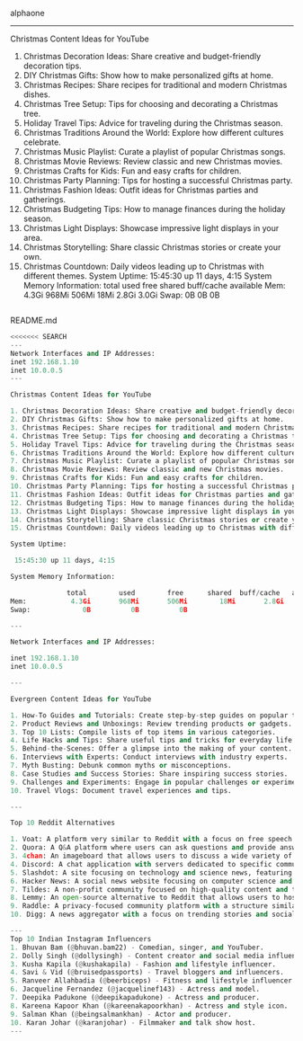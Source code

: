 alphaone

---
Christmas Content Ideas for YouTube
1. Christmas Decoration Ideas: Share creative and budget-friendly decoration tips.
2. DIY Christmas Gifts: Show how to make personalized gifts at home.
3. Christmas Recipes: Share recipes for traditional and modern Christmas dishes.
4. Christmas Tree Setup: Tips for choosing and decorating a Christmas tree.
5. Holiday Travel Tips: Advice for traveling during the Christmas season.
6. Christmas Traditions Around the World: Explore how different cultures celebrate.
7. Christmas Music Playlist: Curate a playlist of popular Christmas songs.
8. Christmas Movie Reviews: Review classic and new Christmas movies.
9. Christmas Crafts for Kids: Fun and easy crafts for children.
10. Christmas Party Planning: Tips for hosting a successful Christmas party.
11. Christmas Fashion Ideas: Outfit ideas for Christmas parties and gatherings.
12. Christmas Budgeting Tips: How to manage finances during the holiday season.
13. Christmas Light Displays: Showcase impressive light displays in your area.
14. Christmas Storytelling: Share classic Christmas stories or create your own.
15. Christmas Countdown: Daily videos leading up to Christmas with different themes.
System Uptime:
 15:45:30 up 11 days, 4:15
System Memory Information:
              total        used        free      shared  buff/cache   available
Mem:           4.3Gi       968Mi       506Mi        18Mi       2.8Gi       3.0Gi
Swap:             0B          0B          0B
```
```

README.md
```python
<<<<<<< SEARCH
---
Network Interfaces and IP Addresses:
inet 192.168.1.10
inet 10.0.0.5
---

Christmas Content Ideas for YouTube

1. Christmas Decoration Ideas: Share creative and budget-friendly decoration tips.
2. DIY Christmas Gifts: Show how to make personalized gifts at home.
3. Christmas Recipes: Share recipes for traditional and modern Christmas dishes.
4. Christmas Tree Setup: Tips for choosing and decorating a Christmas tree.
5. Holiday Travel Tips: Advice for traveling during the Christmas season.
6. Christmas Traditions Around the World: Explore how different cultures celebrate.
7. Christmas Music Playlist: Curate a playlist of popular Christmas songs.
8. Christmas Movie Reviews: Review classic and new Christmas movies.
9. Christmas Crafts for Kids: Fun and easy crafts for children.
10. Christmas Party Planning: Tips for hosting a successful Christmas party.
11. Christmas Fashion Ideas: Outfit ideas for Christmas parties and gatherings.
12. Christmas Budgeting Tips: How to manage finances during the holiday season.
13. Christmas Light Displays: Showcase impressive light displays in your area.
14. Christmas Storytelling: Share classic Christmas stories or create your own.
15. Christmas Countdown: Daily videos leading up to Christmas with different themes.

System Uptime:

 15:45:30 up 11 days, 4:15

System Memory Information:

              total        used        free      shared  buff/cache   available
Mem:           4.3Gi       968Mi       506Mi        18Mi       2.8Gi       3.0Gi
Swap:             0B          0B          0B

---

Network Interfaces and IP Addresses:

inet 192.168.1.10
inet 10.0.0.5

---

Evergreen Content Ideas for YouTube

1. How-To Guides and Tutorials: Create step-by-step guides on popular topics.
2. Product Reviews and Unboxings: Review trending products or gadgets.
3. Top 10 Lists: Compile lists of top items in various categories.
4. Life Hacks and Tips: Share useful tips and tricks for everyday life.
5. Behind-the-Scenes: Offer a glimpse into the making of your content.
6. Interviews with Experts: Conduct interviews with industry experts.
7. Myth Busting: Debunk common myths or misconceptions.
8. Case Studies and Success Stories: Share inspiring success stories.
9. Challenges and Experiments: Engage in popular challenges or experiments.
10. Travel Vlogs: Document travel experiences and tips.

---

Top 10 Reddit Alternatives

1. Voat: A platform very similar to Reddit with a focus on free speech. [Website](https://voat.co)
2. Quora: A Q&A platform where users can ask questions and provide answers. [Website](https://www.quora.com)
3. 4chan: An imageboard that allows users to discuss a wide variety of topics anonymously. [Website](https://www.4chan.org)
4. Discord: A chat application with servers dedicated to specific communities and topics. [Website](https://discord.com)
5. Slashdot: A site focusing on technology and science news, featuring user-submitted content. [Website](https://slashdot.org)
6. Hacker News: A social news website focusing on computer science and entrepreneurship. [Website](https://news.ycombinator.com)
7. Tildes: A non-profit community focused on high-quality content and thoughtful discussion. [Website](https://tilde.town)
8. Lemmy: An open-source alternative to Reddit that allows users to host their own communities. [Website](https://lemmy.ml)
9. Raddle: A privacy-focused community platform with a structure similar to Reddit. [Website](https://raddle.me)
10. Digg: A news aggregator with a focus on trending stories and social discovery. [Website](https://digg.com)

---
Top 10 Indian Instagram Influencers
1. Bhuvan Bam (@bhuvan.bam22) - Comedian, singer, and YouTuber.
2. Dolly Singh (@dollysingh) - Content creator and social media influencer.
3. Kusha Kapila (@kushakapila) - Fashion and lifestyle influencer.
4. Savi & Vid (@bruisedpassports) - Travel bloggers and influencers.
5. Ranveer Allahbadia (@beerbiceps) - Fitness and lifestyle influencer.
6. Jacqueline Fernandez (@jacquelinef143) - Actress and model.
7. Deepika Padukone (@deepikapadukone) - Actress and producer.
8. Kareena Kapoor Khan (@kareenakapoorkhan) - Actress and style icon.
9. Salman Khan (@beingsalmankhan) - Actor and producer.
10. Karan Johar (@karanjohar) - Filmmaker and talk show host.
---
